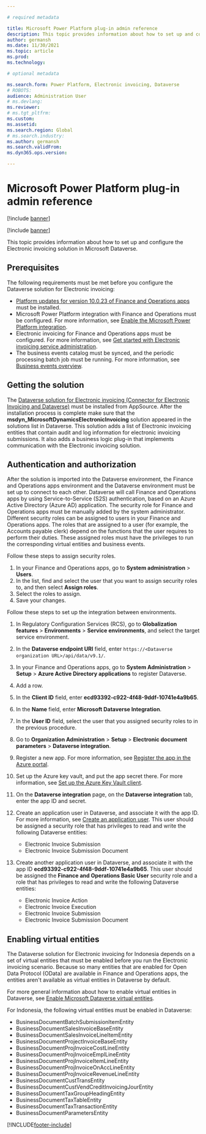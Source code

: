 ```yaml
---

# required metadata

title: Microsoft Power Platform plug-in admin reference
description: This topic provides information about how to set up and configure the Electronic invoicing solution in Microsoft Dataverse.
author: germansh
ms.date: 11/30/2021
ms.topic: article
ms.prod: 
ms.technology: 

# optional metadata

ms.search.form: Power Platform, Electronic invoicing, Dataverse
# ROBOTS: 
audience: Administration User
# ms.devlang: 
ms.reviewer: 
# ms.tgt_pltfrm: 
ms.custom: 
ms.assetid: 
ms.search.region: Global
# ms.search.industry: 
ms.author: germansh
ms.search.validFrom: 
ms.dyn365.ops.version: 

---
```


# Microsoft Power Platform plug-in admin reference

[!include [banner](../includes/banner.md)]

[!include [banner](../includes/preview-banner.md)]

This topic provides information about how to set up and configure the Electronic invoicing solution in Microsoft Dataverse.

## Prerequisites

The following requirements must be met before you configure the Dataverse solution for Electronic invoicing:

- [Platform updates for version 10.0.23 of Finance and Operations apps](../../fin-ops-core/dev-itpro/get-started/whats-new-platform-updates-10-0-23.md) must be installed.
- Microsoft Power Platform integration with Finance and Operations must be configured. For more information, see [Enable the Microsoft Power Platform integration](../../fin-ops-core/dev-itpro/power-platform/enable-power-platform-integration.md).
- Electronic invoicing for Finance and Operations apps must be configured. For more information, see [Get started with Electronic invoicing service administration](e-invoicing-get-started-service-administration.md).
- The business events catalog must be synced, and the periodic processing batch job must be running. For more information, see [Business events overview](../../fin-ops-core/dev-itpro/business-events/home-page.md).

## Getting the solution

The [Dataverse solution for Electronic invoicing (Connector for Electronic Invoicing and Dataverse)](https://appsource.microsoft.com/product/dynamics-crm/mscrm.electronic-invoicing) must be installed from AppSource. After the installation process is complete make sure that the **msdyn_MicrosoftDynamicsElectronicInvoicing** solution appeared in the solutions list in Dataverse. This solution adds a list of Electronic invoicing entities that contain audit and log information for electronic invoicing submissions. It also adds a business logic plug-in that implements communication with the Electronic invoicing solution.

## Authentication and authorization

After the solution is imported into the Dataverse environment, the Finance and Operations apps environment and the Dataverse environment must be set up to connect to each other. Dataverse will call Finance and Operations apps by using Service-to-Service (S2S) authentication, based on an Azure Active Directory (Azure AD) application. The security role for Finance and Operations apps must be manually added by the system administrator. Different security roles can be assigned to users in your Finance and Operations apps. The roles that are assigned to a user (for example, the Accounts payable clerk) depend on the functions that the user requires to perform their duties. These assigned roles must have the privileges to run the corresponding virtual entities and business events.

Follow these steps to assign security roles.

1. In your Finance and Operations apps, go to **System administration** \> **Users**.
2. In the list, find and select the user that you want to assign security roles to, and then select **Assign roles**.
3. Select the roles to assign.
4. Save your changes.

Follow these steps to set up the integration between environments.

1. In Regulatory Configuration Services (RCS), go to **Globalization features** \> **Environments** \> **Service environments**, and select the target service environment.
2. In the **Dataverse endpoint URI** field, enter `https://<Dataverse organization URL>/api/data/v9.1/`.
3. In your Finance and Operations apps, go to **System Administration** \> **Setup** \> **Azure Active Directory applications** to register Dataverse.
4. Add a row.
5. In the **Client ID** field, enter **ecd93392-c922-4f48-9ddf-10741e4a9b65**.
6. In the **Name** field, enter **Microsoft Dataverse Integration**.
7. In the **User ID** field, select the user that you assigned security roles to in the previous procedure.
8. Go to **Organization Administration** \> **Setup** \> **Electronic document parameters** \> **Dataverse integration**.
9. Register a new app. For more information, see [Register the app in the Azure portal](../../fin-ops-core/dev-itpro/power-platform/admin-reference.md#register-the-app-in-the-azure-portal).
10. Set up the Azure key vault, and put the app secret there. For more information, see [Set up the Azure Key Vault client](setting-up-azure-key-vault-client.md).
11. On the **Dataverse integration** page, on the **Dataverse integration** tab, enter the app ID and secret.
12. Create an application user in Dataverse, and associate it with the app ID. For more information, see [Create an application user](/power-platform/admin/manage-application-users#create-an-application-user). This user should be assigned a security role that has privileges to read and write the following Dataverse entities:

    - Electronic Invoice Submission
    - Electronic Invoice Submission Document

13. Create another application user in Dataverse, and associate it with the app ID **ecd93392-c922-4f48-9ddf-10741e4a9b65**. This user should be assigned the **Finance and Operations Basic User** security role and a role that has privileges to read and write the following Dataverse entities:

    - Electronic Invoice Action
    - Electronic Invoice Execution
    - Electronic Invoice Submission
    - Electronic Invoice Submission Document

## Enabling virtual entities

The Dataverse solution for Electronic invoicing for Indonesia depends on a set of virtual entities that must be enabled before you run the Electronic invoicing scenario. Because so many entities that are enabled for Open Data Protocol (OData) are available in Finance and Operations apps, the entities aren't available as virtual entities in Dataverse by default.

For more general information about how to enable virtual entities in Dataverse, see [Enable Microsoft Dataverse virtual entities](../../fin-ops-core/dev-itpro/power-platform/enable-virtual-entities.md).

For Indonesia, the following virtual entities must be enabled in Dataverse:

- BusinessDocumentBatchSubmissionItemEntity
- BusinessDocumentSalesInvoiceBaseEntity
- BusinessDocumentSalesInvoiceLineItemEntity
- BusinessDocumentProjectInvoiceBaseEntity
- BusinessDocumentProjInvoiceCostLineEntity
- BusinessDocumentProjInvoiceEmplLineEntity
- BusinessDocumentProjInvoiceItemLineEntity
- BusinessDocumentProjInvoiceOnAccLineEntity
- BusinessDocumentProjInvoiceRevenueLineEntity
- BusinessDocumentCustTransEntity
- BusinessDocumentCustVendCreditInvoicingJourEntity
- BusinessDocumentTaxGroupHeadingEntity
- BusinessDocumentTaxTableEntity
- BusinessDocumentTaxTransactionEntity
- BusinessDocumentParametersEntity

[!INCLUDE[footer-include](../../includes/footer-banner.md)]
